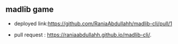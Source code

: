 ## madlib game 
- deployed link:https://github.com/RaniaAbdullahh/madlib-cli/pull/1


- pull request : https://raniaabdullahh.github.io/madlib-cli/.
